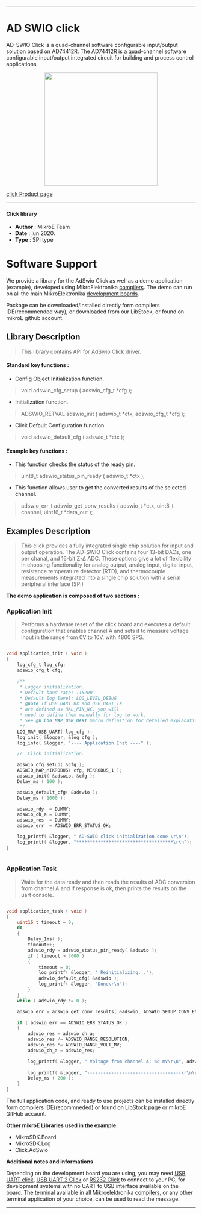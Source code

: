 
---
# AD SWIO click

AD-SWIO Click is a quad-channel software configurable input/output solution based on AD74412R. The AD74412R is a quad-channel software configurable input/output integrated circuit for building and process control applications. 

<p align="center">
  <img src="https://download.mikroe.com/images/click_for_ide/adswio_click.png" height=300px>
</p>

[click Product page](https://www.mikroe.com/ad-swio-click)

---


#### Click library 

- **Author**        : MikroE Team
- **Date**          : jun 2020.
- **Type**          : SPI type


# Software Support

We provide a library for the AdSwio Click 
as well as a demo application (example), developed using MikroElektronika 
[compilers](https://shop.mikroe.com/compilers). 
The demo can run on all the main MikroElektronika [development boards](https://shop.mikroe.com/development-boards).

Package can be downloaded/installed directly form compilers IDE(recommended way), or downloaded from our LibStock, or found on mikroE github account. 

## Library Description

> This library contains API for AdSwio Click driver.

#### Standard key functions :

- Config Object Initialization function.
> void adswio_cfg_setup ( adswio_cfg_t *cfg ); 
 
- Initialization function.
> ADSWIO_RETVAL adswio_init ( adswio_t *ctx, adswio_cfg_t *cfg );

- Click Default Configuration function.
> void adswio_default_cfg ( adswio_t *ctx );


#### Example key functions :

- This function checks the status of the ready pin.
> uint8_t adswio_status_pin_ready ( adswio_t *ctx );
 
- This function allows user to get the converted results of the selected channel.
> adswio_err_t adswio_get_conv_results ( adswio_t *ctx, uint8_t channel, uint16_t *data_out );


## Examples Description

> This click provides a fully integrated single chip solution for input and output operation. 
> The AD-SWIO Click contains four 13-bit DACs, one per chanal, and 16-bit Σ-∆ ADC. 
> These options give a lot of flexibility in choosing functionality for analog output, 
> analog input, digital input, resistance temperature detector (RTD), and thermocouple 
> measurements integrated into a single chip solution with a serial peripheral interface (SPI)

**The demo application is composed of two sections :**

### Application Init 

> Performs a hardware reset of the click board and
> executes a default configuration that enables channel A and sets it to measure voltage
> input in the range from 0V to 10V, with 4800 SPS.

```c

void application_init ( void )
{
    log_cfg_t log_cfg;
    adswio_cfg_t cfg;

    /** 
     * Logger initialization.
     * Default baud rate: 115200
     * Default log level: LOG_LEVEL_DEBUG
     * @note If USB_UART_RX and USB_UART_TX 
     * are defined as HAL_PIN_NC, you will 
     * need to define them manually for log to work. 
     * See @b LOG_MAP_USB_UART macro definition for detailed explanation.
     */
    LOG_MAP_USB_UART( log_cfg );
    log_init( &logger, &log_cfg );
    log_info( &logger, "---- Application Init ----" );

    //  Click initialization.

    adswio_cfg_setup( &cfg );
    ADSWIO_MAP_MIKROBUS( cfg, MIKROBUS_1 );
    adswio_init( &adswio, &cfg );
    Delay_ms ( 100 );

    adswio_default_cfg( &adswio );
    Delay_ms ( 1000 );

    adswio_rdy  = DUMMY;
    adswio_ch_a = DUMMY;
    adswio_res  = DUMMY;
    adswio_err  = ADSWIO_ERR_STATUS_OK;

    log_printf( &logger, " AD-SWIO click initialization done \r\n");
    log_printf( &logger, "************************************\r\n");
}
  
```

### Application Task

> Waits for the data ready and then reads the results of ADC conversion from channel A
> and if response is ok, then prints the results on the uart console.

```c

void application_task ( void )
{
    uint16_t timeout = 0;
    do
    {
        Delay_1ms( );
        timeout++;
        adswio_rdy = adswio_status_pin_ready( &adswio );
        if ( timeout > 3000 ) 
        {
            timeout = 0;
            log_printf( &logger, " Reinitializing...");
            adswio_default_cfg( &adswio );
            log_printf( &logger, "Done\r\n");
        }
    }
    while ( adswio_rdy != 0 );

    adswio_err = adswio_get_conv_results( &adswio, ADSWIO_SETUP_CONV_EN_CHA, &adswio_ch_a );

    if ( adswio_err == ADSWIO_ERR_STATUS_OK )
    {
        adswio_res = adswio_ch_a;
        adswio_res /= ADSWIO_RANGE_RESOLUTION;
        adswio_res *= ADSWIO_RANGE_VOLT_MV;
        adswio_ch_a = adswio_res;

        log_printf( &logger, " Voltage from channel A: %d mV\r\n", adswio_ch_a );
        
        log_printf( &logger, "-----------------------------------\r\n\r\n" );
        Delay_ms ( 200 );
    }
}  

```

The full application code, and ready to use projects can be  installed directly form compilers IDE(recommneded) or found on LibStock page or mikroE GitHub accaunt.

**Other mikroE Libraries used in the example:** 

- MikroSDK.Board
- MikroSDK.Log
- Click.AdSwio

**Additional notes and informations**

Depending on the development board you are using, you may need 
[USB UART click](https://shop.mikroe.com/usb-uart-click), 
[USB UART 2 Click](https://shop.mikroe.com/usb-uart-2-click) or 
[RS232 Click](https://shop.mikroe.com/rs232-click) to connect to your PC, for 
development systems with no UART to USB interface available on the board. The 
terminal available in all Mikroelektronika 
[compilers](https://shop.mikroe.com/compilers), or any other terminal application 
of your choice, can be used to read the message.



---
